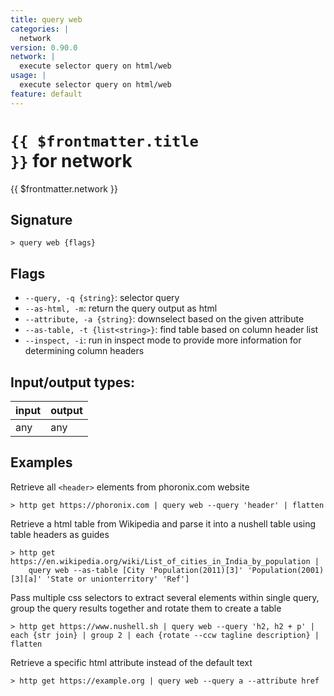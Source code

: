 ```yaml
---
title: query web
categories: |
  network
version: 0.90.0
network: |
  execute selector query on html/web
usage: |
  execute selector query on html/web
feature: default
---
```


<!-- This file is automatically generated. Please edit the command in https://github.com/nushell/nushell instead. -->

# <code>{{ $frontmatter.title }}</code> for network

<div class='command-title'>{{ $frontmatter.network }}</div>

## Signature

`> query web {flags} `

## Flags

- `--query, -q {string}`: selector query
- `--as-html, -m`: return the query output as html
- `--attribute, -a {string}`: downselect based on the given attribute
- `--as-table, -t {list<string>}`: find table based on column header list
- `--inspect, -i`: run in inspect mode to provide more information for determining column headers

## Input/output types:

| input | output |
| ----- | ------ |
| any   | any    |

## Examples

Retrieve all `<header>` elements from phoronix.com website

```nushell
> http get https://phoronix.com | query web --query 'header' | flatten

```

Retrieve a html table from Wikipedia and parse it into a nushell table using table headers as guides

```nushell
> http get https://en.wikipedia.org/wiki/List_of_cities_in_India_by_population |
    query web --as-table [City 'Population(2011)[3]' 'Population(2001)[3][a]' 'State or unionterritory' 'Ref']

```

Pass multiple css selectors to extract several elements within single query, group the query results together and rotate them to create a table

```nushell
> http get https://www.nushell.sh | query web --query 'h2, h2 + p' | each {str join} | group 2 | each {rotate --ccw tagline description} | flatten

```

Retrieve a specific html attribute instead of the default text

```nushell
> http get https://example.org | query web --query a --attribute href

```
